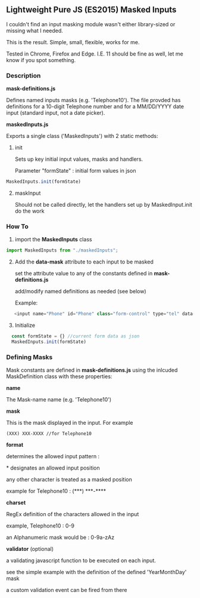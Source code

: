## Lightweight Pure JS (ES2015) Masked Inputs

I couldn't find an input masking module wasn't either library-sized or missing what I needed.

This is the result. Simple, small, flexible, works for me.

Tested in Chrome, Firefox and Edge. I.E. 11 should be fine as well, let me know if you spot something.

### Description

**mask-definitions.js**

Defines named inputs masks (e.g. 'Telephone10'). The file provded has definitions for a 10-digit Telephone number and for a MM/DD/YYYY date input (standard input, not a date picker).

**maskedInputs.js**

Exports a single class ('MaskedInputs') with 2 static methods:

1. init

   Sets up key initial input values, masks and handlers.
   
   Parameter "formState" : initial form values in json

```javascript
MaskedInputs.init(formState)
```

2. maskInput

   Should not be called directly, let the handlers set up by MaskedInput.init do the work
   

### How To

1. import the **MaskedInputs** class

```javascript
import MaskedInputs from "./maskedInputs";

```

2. Add the **data-mask** attribute to each input to be masked

   set the attribute value to any of the constants defined in **mask-definitions.js**
   
   add/modify named definitions as needed (see below)
   
   Example:

```javascript
   <input name="Phone" id="Phone" class="form-control" type="tel" data-mask="Telephone10"/>
```

3. Initialize

```javascript
  const formState = {} //current form data as json
  MaskedInputs.init(formState)
```

### Defining Masks

Mask constants are defined in **mask-definitions.js** using the inlcuded MaskDefinition class with these properties:

**name**

The Mask-name name (e.g. 'Telephone10')

**mask**

This is the mask displayed in the input. For example 
````
(XXX) XXX-XXXX //for Telephone10
````

**format**

determines the allowed input pattern :

\* designates an allowed input position

any other character is treated as a masked position

example for Telephone10 : (\*\*\*) \*\*\*-\*\*\*\*

**charset**

RegEx definition of the characters allowed in the input

example, Telephone10 : 0-9

an Alphanumeric mask would be : 0-9a-zAz

**validator** (optional)

a validating javascript function to be executed on each input.

see the simple example with the definition of the defined 'YearMonthDay' mask

a custom validation event can be fired from there

